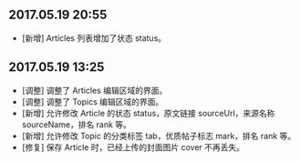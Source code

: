 ## 2017.05.19 20:55

- [新增] Articles 列表增加了状态 status。

## 2017.05.19 13:25

- [调整] 调整了 Articles 编辑区域的界面。
- [调整] 调整了 Topics 编辑区域的界面。
- [新增] 允许修改 Article 的状态 status，原文链接 sourceUrl，来源名称 sourceName，排名 rank 等。
- [新增] 允许修改 Topic 的分类标签 tab，优质帖子标志 mark，排名 rank 等。
- [修复] 保存 Article 时，已经上传的封面图片 cover 不再丢失。
